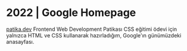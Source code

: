 # 2022 | Google Homepage
 [patika.dev](https://www.patika.dev) Frontend Web Development Patikası CSS eğitimi ödevi için yalnızca HTML ve CSS kullanarak hazırladığım, Google'ın günümüzdeki anasayfası.
